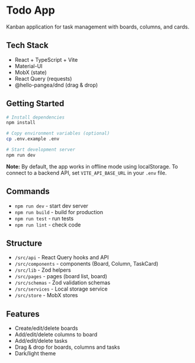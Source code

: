 # Todo App

Kanban application for task management with boards, columns, and cards.

## Tech Stack

- React + TypeScript + Vite
- Material-UI
- MobX (state)
- React Query (requests)
- @hello-pangea/dnd (drag & drop)

## Getting Started

```bash
# Install dependencies
npm install

# Copy environment variables (optional)
cp .env.example .env

# Start development server
npm run dev
```

**Note:** By default, the app works in offline mode using localStorage. To connect to a backend API, set `VITE_API_BASE_URL` in your `.env` file.

## Commands

- `npm run dev` - start dev server
- `npm run build` - build for production
- `npm run test` - run tests
- `npm run lint` - check code

## Structure

- `/src/api` - React Query hooks and API
- `/src/components` - components (Board, Column, TaskCard)
- `/src/lib` - Zod helpers
- `/src/pages` - pages (board list, board)
- `/src/schemas` - Zod validation schemas
- `/src/services` - Local storage service
- `/src/store` - MobX stores

## Features

- Create/edit/delete boards
- Add/edit/delete columns to board
- Add/edit/delete tasks
- Drag & drop for boards, columns and tasks
- Dark/light theme
